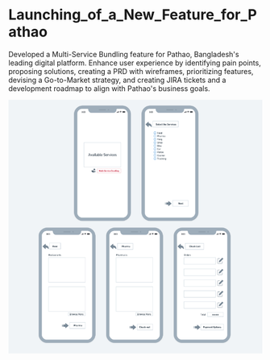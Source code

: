 # Launching_of_a_New_Feature_for_Pathao
Developed a Multi-Service Bundling feature for Pathao, Bangladesh's leading digital platform. Enhance user experience by identifying pain points, proposing solutions, creating a PRD with wireframes, prioritizing features, devising a Go-to-Market strategy, and creating JIRA tickets and a development roadmap to align with Pathao's business goals.

![Wireframe](https://github.com/RuhamaTabassum/Launching_of_a_New_Feature_for_Pathao/blob/main/Wireframe.png?raw=true
)


